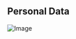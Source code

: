 ## Personal Data
![Image](https://s3.amazonaws.com/alx-intranet.hbtn.io/uploads/medias/2019/12/5c48d4f6d4dd8081eb48.png?X-Amz-Algorithm=AWS4-HMAC-SHA256&X-Amz-Credential=AKIARDDGGGOUSBVO6H7D%2F20230526%2Fus-east-1%2Fs3%2Faws4_request&X-Amz-Date=20230526T082525Z&X-Amz-Expires=86400&X-Amz-SignedHeaders=host&X-Amz-Signature=c6da2409ec97a6ef03e82d1f206e5efb34522dae2d43df9b367875635b536687)
